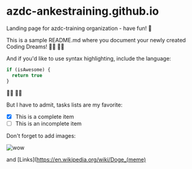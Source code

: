 # azdc-ankestraining.github.io

Landing page for azdc-training organization - have fun! 🚀

This is a sample README.md where you document your newly created Coding Dreams! 🧚‍♀️ 🧚‍♂️

And if you'd like to use syntax highlighting, include the language:

```javascript
if (isAwesome) {
  return true
}
```

🦸‍♀️ 🦸‍♂️

But I have to admit, tasks lists are my favorite:

- [x] This is a complete item
- [ ] This is an incomplete item

Don't forget to add images:

![wow](https://upload.wikimedia.org/wikipedia/en/5/5f/Original_Doge_meme.jpg)

and [Links](https://en.wikipedia.org/wiki/Doge_(meme)

